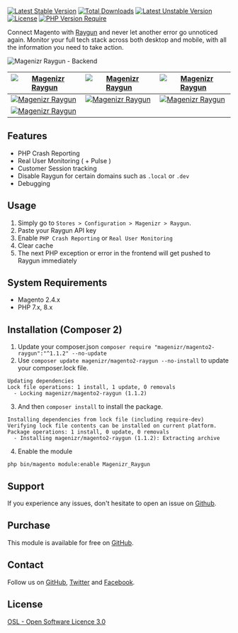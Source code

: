 [![Latest Stable Version](https://poser.pugx.org/magenizr/magento2-raygun/v?v=1)](https://packagist.org/packages/magenizr/magento2-raygun) [![Total Downloads](https://poser.pugx.org/magenizr/magento2-raygun/downloads?v=1)](https://packagist.org/packages/magenizr/magento2-raygun) [![Latest Unstable Version](https://poser.pugx.org/magenizr/magento2-raygun/v/unstable?v=1)](https://packagist.org/packages/magenizr/magento2-raygun) [![License](https://poser.pugx.org/magenizr/magento2-raygun/license?v=1)](https://packagist.org/packages/magenizr/magento2-raygun) [![PHP Version Require](https://poser.pugx.org/magenizr/magento2-raygun/require/php?v=1)](https://packagist.org/packages/magenizr/magento2-raygun)

Connect Magento with [Raygun](https://raygun.com) and never let another error go unnoticed again. Monitor your full tech stack across both desktop and mobile, with all the information you need to take action.

![Magenizr Raygun - Backend](https://images2.imgbox.com/3b/12/GYCKkEYK_o.png)

| [![Magenizr Raygun](https://images2.imgbox.com/b1/e3/XxDyKqGr_o.png)](https://images2.imgbox.com/b1/e3/XxDyKqGr_o.png) | [![Magenizr Raygun](https://images2.imgbox.com/c9/3b/8KUX893A_o.png)](https://images2.imgbox.com/c9/3b/8KUX893A_o.png) | [![Magenizr Raygun](https://images2.imgbox.com/d6/af/fj0dlj4L_o.png)](https://images2.imgbox.com/d6/af/fj0dlj4L_o.png) |
|--------------------------------------------------------------------------------------------------------------------------|------------------------------------------------------------------------------------------------------------------------|-----------------------------------------------------------------------------------------------------------------------|
| [![Magenizr Raygun](https://images2.imgbox.com/db/da/YPLBhWYC_o.png)](https://images2.imgbox.com/db/da/YPLBhWYC_o.png) | [![Magenizr Raygun](https://images2.imgbox.com/d3/c1/BXstolhs_o.png)](https://images2.imgbox.com/d3/c1/BXstolhs_o.png) | [![Magenizr Raygun](https://images2.imgbox.com/81/64/JJ3kYEaq_o.png)](https://images2.imgbox.com/81/64/JJ3kYEaq_o.png) |
| [![Magenizr Raygun](https://images2.imgbox.com/c1/db/UmF9qhrA_o.png)](https://images2.imgbox.com/c1/db/UmF9qhrA_o.png) |                                                                                                                        | |

## Features

- PHP Crash Reporting
- Real User Monitoring ( + Pulse )
- Customer Session tracking
- Disable Raygun for certain domains such as `.local` or `.dev`
- Debugging

## Usage

1. Simply go to `Stores > Configuration > Magenizr > Raygun`.
2. Paste your Raygun API key
3. Enable `PHP Crash Reporting` or `Real User Monitoring`
4. Clear cache
5. The next PHP exception or error in the frontend will get pushed to Raygun immediately

## System Requirements

- Magento 2.4.x
- PHP 7.x, 8.x

## Installation (Composer 2)

1. Update your composer.json `composer require "magenizr/magento2-raygun":"^1.1.2" --no-update`
2. Use `composer update magenizr/magento2-raygun --no-install` to update your composer.lock file.

```
Updating dependencies
Lock file operations: 1 install, 1 update, 0 removals
  - Locking magenizr/magento2-raygun (1.1.2)
```

3. And then `composer install` to install the package.

```
Installing dependencies from lock file (including require-dev)
Verifying lock file contents can be installed on current platform.
Package operations: 1 install, 0 update, 0 removals
  - Installing magenizr/magento2-raygun (1.1.2): Extracting archive
```

4. Enable the module

```
php bin/magento module:enable Magenizr_Raygun
```

## Support

If you experience any issues, don't hesitate to open an issue
on [Github](https://github.com/magenizr/Magenizr_Raygun/issues).

## Purchase

This module is available for free on [GitHub](https://github.com/magenizr).

## Contact

Follow us on [GitHub](https://github.com/magenizr), [Twitter](https://twitter.com/magenizr)
and [Facebook](https://www.facebook.com/magenizr).

## License

[OSL - Open Software Licence 3.0](https://opensource.org/licenses/osl-3.0.php)
